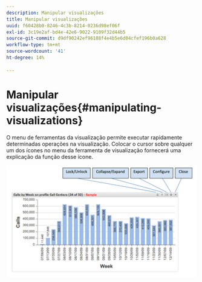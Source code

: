 ```yaml
---
description: Manipular visualizações
title: Manipular visualizações
uuid: f60428b0-8246-4c3b-8214-0236d98ef06f
exl-id: 3c19e2af-bd4e-42e6-9022-9109f32d44b5
source-git-commit: d9df90242ef96188f4e4b5e6d04cfef196b0a628
workflow-type: tm+mt
source-wordcount: '41'
ht-degree: 14%

---
```


# Manipular visualizações{#manipulating-visualizations}

O menu de ferramentas da visualização permite executar rapidamente determinadas operações na visualização. Colocar o cursor sobre qualquer um dos ícones no menu da ferramenta de visualização fornecerá uma explicação da função desse ícone.

![](assets/manipulate_visual.png)
